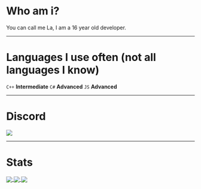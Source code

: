 <h1>Who am i?</h1>
You can call me La, I am a 16 year old developer.

<hr>

<h1>Languages I use often (not all languages I know)</h1>
<code>C++</code> <b>Intermediate</b>
<code>C#</code> <b>Advanced</b>
<code>JS</code> <b>Advanced</b>

<hr>

<h1>Discord</h1>
<a href="#">
  <img align="center" src="https://lanyard.cnrad.dev/api/434986484903444480"/>
</a>

<hr>

<h1>Stats</h1>

<a href="#">
  <img align="center" src="https://github-readme-stats.vercel.app/api?username=3UR"/>
</a>

<a href="#">
  <img align="center" src="https://github-readme-stats.vercel.app/api/top-langs/?username=3UR&langs_count=50&layout=compact&theme=dark"/>
</a>

<a href="#">
  <img align="center" src="https://gpvc.arturio.dev/3ur"/>
</a>
